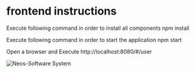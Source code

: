 # frontend instructions

Execute following command in order to install all components
npm install

Execute following command in order to start the application
npm start

Open a browser and Execute
http://localhost:8080/#/user


![Neos-Software System](https://www.dropbox.com/s/tuxp0wlbn2cbh1u/neossytem_front.png?dl=0)


